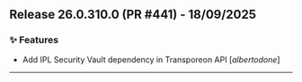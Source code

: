 ## Release 26.0.310.0 (PR #441) - 18/09/2025
### ✨ Features
  * Add IPL Security Vault dependency in Transporeon API [*albertodone*]

---

